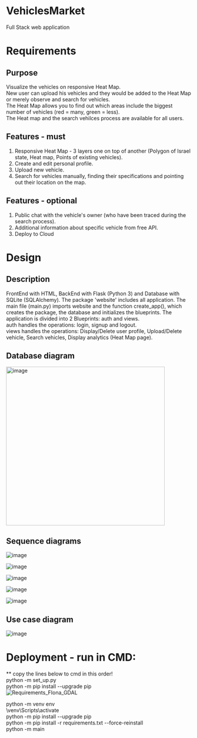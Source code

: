 # VehiclesMarket
Full Stack web application

# Requirements
## Purpose
Visualize the vehicles on responsive Heat Map. <br />
New user can upload his vehicles and they would be added to the Heat Map or merely observe and search for vehicles. <br />
The Heat Map allows you to find out which areas include the biggest number of vehicles (red = many, green = less). <br />
The Heat map and the search vehilces process are available for all users.
## Features - must
1) Responsive Heat Map - 3 layers one on top of another (Polygon of Israel state, Heat map, Points of existing vehicles).
2) Create and edit personal profile.
3) Upload new vehicle.
4) Search for vehicles manually, finding their specifications and pointing out their location on the map.
## Features - optional
1) Public chat with the vehicle's owner (who have been traced during the search process).
2) Additional information about specific vehicle from free API.
3) Deploy to Cloud

# Design
## Description
FrontEnd with HTML, BackEnd with Flask (Python 3) and Database with SQLite (SQLAlchemy).
The package 'website' includes all application. The main file (main.py) imports website and the function create_app(), which creates the package, the database and initializes the blueprints. The application is divided into 2 Blueprints: auth and views. <br />
auth handles the operations: login, signup and logout. <br />
views handles the operations: Display/Delete user profile, Upload/Delete vehicle, Search vehicles, Display analytics (Heat Map page).

## Database diagram
<img width="431" alt="image" src="https://user-images.githubusercontent.com/58309185/193948888-cbfe583a-2bd4-4a97-b8b6-9ae058bb8c6d.png">

## Sequence diagrams
![image](https://user-images.githubusercontent.com/58309185/194046989-753f2444-1566-4907-8e2b-5668c48cf647.png)

![image](https://user-images.githubusercontent.com/58309185/194046901-2f435ac9-104d-473b-a16a-c6581ba51b60.png)

![image](https://user-images.githubusercontent.com/58309185/194046803-8e3b3248-c0b4-4413-a079-19a6c88c7cb0.png)

![image](https://user-images.githubusercontent.com/58309185/194046721-95391b7a-4d8b-4a24-88b5-641116032ab6.png)

![image](https://user-images.githubusercontent.com/58309185/194046660-2f08db1b-b7ba-4e28-903b-92661b4fe5c8.png)

## Use case diagram
![image](https://user-images.githubusercontent.com/58309185/194046542-e0929610-7c0d-4620-99d1-003893e99beb.png)

# Deployment - run in CMD:
** copy the lines below to cmd in this order! <br />
python -m set_up.py <br />
python -m pip install --upgrade pip <br />
![Requirements_FIona_GDAL](https://user-images.githubusercontent.com/58309185/194172318-833268ed-28a3-4111-a615-d43a038b5e36.png)

python -m venv env <br />
\venv\Scripts\activate <br />
python -m pip install --upgrade pip <br />
python -m pip install -r requirements.txt --force-reinstall <br />
python -m main
